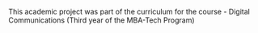 This academic project was part of the curriculum for the course - Digital Communications (Third year of the MBA-Tech Program)
